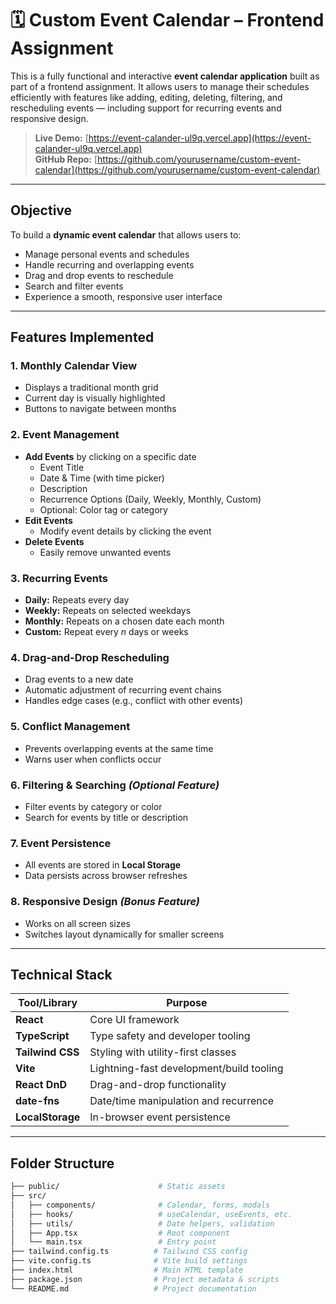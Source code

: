 # 🗓️ Custom Event Calendar – Frontend Assignment

This is a fully functional and interactive **event calendar application** built as part of a frontend assignment. It allows users to manage their schedules efficiently with features like adding, editing, deleting, filtering, and rescheduling events — including support for recurring events and responsive design.

> **Live Demo:** [https://event-calander-ul9q.vercel.app](https://event-calander-ul9q.vercel.app)  
> **GitHub Repo:** [https://github.com/yourusername/custom-event-calendar](https://github.com/yourusername/custom-event-calendar)

---

## Objective

To build a **dynamic event calendar** that allows users to:

- Manage personal events and schedules
- Handle recurring and overlapping events
- Drag and drop events to reschedule
- Search and filter events
- Experience a smooth, responsive user interface

---

## Features Implemented

### 1. Monthly Calendar View
- Displays a traditional month grid
- Current day is visually highlighted
- Buttons to navigate between months

### 2. Event Management
- **Add Events** by clicking on a specific date
  - Event Title
  - Date & Time (with time picker)
  - Description
  - Recurrence Options (Daily, Weekly, Monthly, Custom)
  - Optional: Color tag or category
- **Edit Events**
  - Modify event details by clicking the event
- **Delete Events**
  - Easily remove unwanted events

### 3. Recurring Events
- **Daily:** Repeats every day
- **Weekly:** Repeats on selected weekdays
- **Monthly:** Repeats on a chosen date each month
- **Custom:** Repeat every _n_ days or weeks

### 4. Drag-and-Drop Rescheduling
- Drag events to a new date
- Automatic adjustment of recurring event chains
- Handles edge cases (e.g., conflict with other events)

### 5. Conflict Management
- Prevents overlapping events at the same time
- Warns user when conflicts occur

### 6. Filtering & Searching *(Optional Feature)*
- Filter events by category or color
- Search for events by title or description

### 7. Event Persistence
- All events are stored in **Local Storage**
- Data persists across browser refreshes

### 8. Responsive Design *(Bonus Feature)*
- Works on all screen sizes
- Switches layout dynamically for smaller screens

---

##  Technical Stack

| Tool/Library       | Purpose                                  |
|--------------------|-------------------------------------------|
| **React**          | Core UI framework                         |
| **TypeScript**     | Type safety and developer tooling         |
| **Tailwind CSS**   | Styling with utility-first classes        |
| **Vite**           | Lightning-fast development/build tooling  |
| **React DnD**      | Drag-and-drop functionality               |
| **date-fns**       | Date/time manipulation and recurrence     |
| **LocalStorage**   | In-browser event persistence              |

---

## Folder Structure

```bash
├── public/                      # Static assets
├── src/
│   ├── components/              # Calendar, forms, modals
│   ├── hooks/                   # useCalendar, useEvents, etc.
│   ├── utils/                   # Date helpers, validation
│   ├── App.tsx                  # Root component
│   └── main.tsx                 # Entry point
├── tailwind.config.ts          # Tailwind CSS config
├── vite.config.ts              # Vite build settings
├── index.html                  # Main HTML template
├── package.json                # Project metadata & scripts
└── README.md                   # Project documentation
